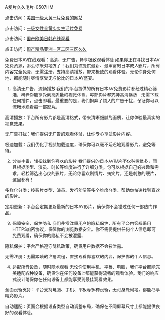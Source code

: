 
A爰片久久毛片-0507HM


点击访问：<a href="https://bered.pages.dev/">美国一级大黄一片免费的网站</a>

点击访问：<a href="https://rtj-3zo.pages.dev/">一级女性全黄久久生活片免费</a>

点击访问：<a href="https://vassv.pages.dev/">国产欧美日韩在线观看</a>

点击访问：<a href="https://https://vassv.pages.dev/">国产精品亚洲一区二区三区久久</a>

免费日本AV在线观看：高清、无广告，畅享极致观看体验
如果你正在寻找日本AV免费资源，那么你来对地方了！我们为你提供最新、最丰富的日本成人影片，所有内容完全免费，无需注册，支持高清播放，带来极致的观看体验。无论你身处何地，都能随时尽情享受无与伦比的日本AV盛宴。

1. 高清无广告，流畅播放
我们的平台提供的所有日本AV免费影片都经过精心筛选，确保你能享受到高质量的视觉体验。每部影片都支持高清播放，无需下载任何插件，点击即看。最重要的是，我们摒弃了烦人的广告干扰，保证你可以流畅地观看每一部影片。

高清播放：平台所有影片都是高清格式，带来清晰细腻的画质，让你体验最真实的视觉效果。

无广告打扰：我们提供无广告的观看体验，让你专心享受影片内容。

极速加载：我们优化了视频加载速度，确保你可以毫不延迟地观看影片，避免等待。

2. 分类丰富，轻松找到你喜欢的影片
我们提供的日本AV影片不仅种类繁多，而且根据类型、演员、时长等维度进行了详细分类。你可以根据自己的兴趣和需求，轻松筛选出心仪的影片，无论你喜欢剧情片、搞笑片，还是刺激的硬片，这里都有！

多样化分类：按影片类型、演员、发行年份等多个维度分类，帮助你快速找到喜欢的影片。

定期更新：平台会定期更新最新的日本AV影片，确保你不会错过任何一部热门作品。

3. 保障安全，保护隐私
我们非常注重用户的隐私保护，所有平台内容都采用HTTPS加密协议，保障你的浏览数据安全。你不需要提供任何个人信息即可免费观看，确保你的隐私不会被泄露。

隐私保护：平台严格遵守隐私政策，确保用户数据不会被泄露。

无需注册：无需繁琐的注册流程，直接观看你喜欢的内容，保护你的个人信息。

4. 适配所有设备，随时随地观看
无论你使用手机、平板、电脑，我们平台都能完美适配各种设备，确保你在任何设备上都能获得流畅的观看体验。我们的响应式设计确保你在任何设备上都能享受到最佳观看效果。

全面设备支持：平台支持电脑、手机、平板等多种设备，无论身处何地，都能尽享精彩影片。

自动适配：页面会根据设备类型自动调整布局，确保在不同屏幕尺寸上都能提供良好的观看体验。



<span style="display:none;">[Canonical link](）</span>
